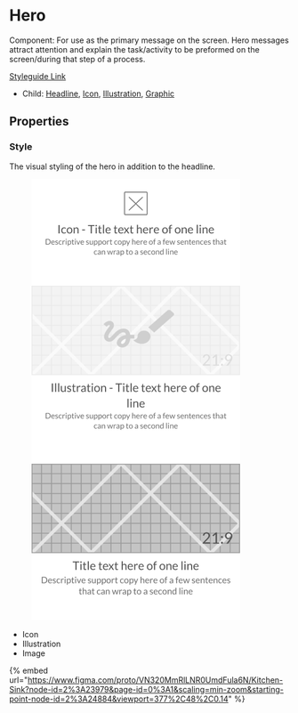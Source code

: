 # Hero

Component: For use as the primary message on the screen. Hero messages attract attention and explain the task/activity to be preformed on the screen/during that step of a process.

[Styleguide Link](https://zpl.io/adKmZ35)

* Child: [Headline](../components/headline.md), [Icon](../overview/icon.md), [Illustration](../overview/graphic/illustration.md), [Graphic](../overview/graphic/)

## Properties

### Style

The visual styling of the hero in addition to the headline.

<figure><img src="../../.gitbook/assets/Hero.png" alt=""><figcaption></figcaption></figure>

* Icon
* Illustration
* Image

{% embed url="https://www.figma.com/proto/VN320MmRlLNR0UmdFula6N/Kitchen-Sink?node-id=2%3A23979&page-id=0%3A1&scaling=min-zoom&starting-point-node-id=2%3A24884&viewport=377%2C48%2C0.14" %}
